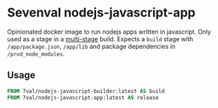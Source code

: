 # Sevenval nodejs-javascript-app

Opinionated docker image to run nodejs apps written in javascript.
Only used as a stage in a [multi-stage][1] build.
Expects a `build` stage with `/app/package.json`, `/app/lib` and package dependencies in `/prod_node_modules`.

## Usage

```Dockerfile
FROM 7val/nodejs-javascript-builder:latest AS build
FROM 7val/nodejs-javascript-app:latest AS release
```

[1]: https://docs.docker.com/develop/develop-images/multistage-build/
